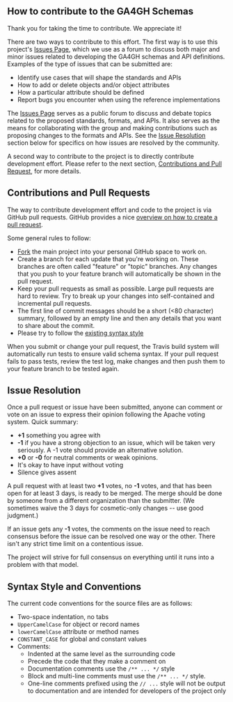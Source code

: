 ## How to contribute to the GA4GH Schemas

Thank you for taking the time to contribute. We appreciate it!

There are two ways to contribute to this effort. The first way is to use this project's [Issues Page](https://github.com/ga4gh/ReadTaskTeam/issues), which we use as a forum to discuss both major and minor issues related to developing the GA4GH schemas and API definitions. Examples of the type of issues that can be submitted are:

* Identify use cases that will shape the standards and APIs
* How to add or delete objects and/or object attributes
* How a particular attribute should be defined
* Report bugs you encounter when using the reference implementations


The [Issues Page](https://github.com/ga4gh/ReadTaskTeam/issues) serves as a public forum to discuss and debate topics related to the proposed standards, formats, and APIs. It also serves as the means for collaborating with the group and making contributions such as proposing changes to the formats and APIs. See the [Issue Resolution](#issue_resolution) section below for specifics on how issues are resolved by the community.

A second way to contribute to the project is to directly contribute development effort. Please refer to the next section, [Contributions and Pull Request](#pull_request), for more details.

<a name="pull_request"></a>
## Contributions and Pull Requests

The way to contribute development effort and code to the project is via GitHub pull requests. GitHub provides a nice [overview on how to create a pull request](https://help.github.com/articles/creating-a-pull-request).

Some general rules to follow:

* [Fork](https://help.github.com/articles/fork-a-repo) the main project into your personal GitHub space to work on.
* Create a branch for each update that you're working on. These branches are often called "feature" or "topic" branches. Any changes that you push to your feature branch will automatically be shown in the pull request.
* Keep your pull requests as small as possible. Large pull requests are hard to review. Try to break up your changes into self-contained and incremental pull requests.
* The first line of commit messages should be a short (<80 character) summary, followed by an empty line and then any details that you want to share about the commit.
* Please try to follow the [existing syntax style](#syntax_style)

When you submit or change your pull request, the Travis build system will automatically run tests to ensure valid schema syntax. If your pull request fails to pass tests, review the test log, make changes and then push them to your feature branch to be tested again.


<a name="issue_resolution"></a>
## Issue Resolution

Once a pull request or issue have been submitted, anyone can comment or vote on an issue to express their opinion following the Apache voting system. Quick summary:

- **+1** something you agree with
- **-1** if you have a strong objection to an issue, which will be taken very seriously. A -1 vote should provide an alternative solution.
- **+0** or **-0** for neutral comments or weak opinions.
- It's okay to have input without voting
- Silence gives assent

A pull request with at least two **+1** votes, no **-1** votes, and that has been open for at least 3 days, is ready to be merged. The merge should be done by someone from a different organization than the submitter. (We sometimes waive the 3 days for cosmetic-only changes -- use good judgment.)

If an issue gets any **-1** votes, the comments on the issue need to reach consensus before the issue can be resolved one way or the other. There isn't any strict time limit on a contentious issue.

The project will strive for full consensus on everything until it runs into a problem with that model.

<a name="syntax_style"></a>
## Syntax Style and Conventions

The current code conventions for the source files are as follows:

* Two-space indentation, no tabs
* `UpperCamelCase` for object or record names
* `lowerCamelCase` attribute or method names
* `CONSTANT_CASE` for global and constant values
* Comments:
     * Indented at the same level as the surrounding code
     * Precede the code that they make a comment on
     * Documentation comments use the `/** ... */` style
     * Block and multi-line comments must use the `/** ... */` style.
     * One-line comments prefixed using the `// ...` style will not be output to documentation and are intended for developers of the project only
